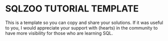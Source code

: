 # SQLZOO TUTORIAL TEMPLATE
This is a template so you can copy and share your solutions.
If it was useful to you, I would appreciate your support with (hearts) in the community to have more visibility for those who are learning SQL.